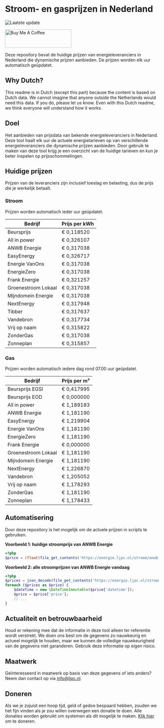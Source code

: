 # Stroom- en gasprijzen in Nederland

![Laatste update](https://img.shields.io/badge/laatste%20update-2023--12--02%2014%3A00%20CET-brightgreen)

<a href="https://www.buymeacoffee.com/Lars-" target="_blank"><img src="https://cdn.buymeacoffee.com/buttons/v2/default-orange.png" alt="Buy Me A Coffee" height="60" style="height: 60px !important;width: 217px !important;" ></a>

Deze repository bevat de huidige prijzen van energieleveranciers in Nederland die dynamische prijzen aanbieden. De prijzen worden elk uur automatisch geüpdatet.

## Why Dutch?

This readme is in Dutch (except this part) because the content is based on Dutch data. We cannot imagine that anyone outside the Netherlands would need this data. If you do, please let us know. Even with this Dutch readme, we think
everyone will understand how it works.

## Doel

Het aanbieden van prijsdata van bekende energieleveranciers in Nederland. Deze tool haalt elk uur de actuele energietarieven op van verschillende energieleveranciers die dynamische prijzen aanbieden. Door gebruik te maken van deze tool
krijg je een overzicht van de huidige tarieven en kun je beter inspelen op prijsschommelingen.

## Huidige prijzen

Prijzen van de leveranciers zijn inclusief toeslag en belasting, dus de prijs die je werkelijk betaalt.

### Stroom

Prijzen worden automatisch ieder uur geüpdatet.

 Bedrijf | Prijs per kWh 
---------|---------------
Beursprijs | € 0,118520
All in power | € 0,326107
ANWB Energie | € 0,317038
EasyEnergy | € 0,326717
Energie VanOns | € 0,317038
EnergieZero | € 0,317038
Frank Energie | € 0,321257
Groenestroom Lokaal | € 0,317038
Mijndomein Energie | € 0,317038
NextEnergy | € 0,317948
Tibber | € 0,317637
Vandebron | € 0,317734
Vrij op naam | € 0,315822
ZonderGas | € 0,317038
Zonneplan | € 0,315857


### Gas

Prijzen worden automatisch iedere dag rond 07.00 uur geüpdatet.

 Bedrijf | Prijs per m³ 
---------|--------------
Beursprijs EGSI | € 0,417995
Beursprijs EOD | € 0,000000
All in power | € 1,189183
ANWB Energie | € 1,181190
EasyEnergy | € 1,219904
Energie VanOns | € 1,181190
EnergieZero | € 1,181190
Frank Energie | € 0,000000
Groenestroom Lokaal | € 1,181190
Mijndomein Energie | € 1,181190
NextEnergy | € 1,226870
Vandebron | € 1,205052
Vrij op naam | € 1,178293
ZonderGas | € 1,181190
Zonneplan | € 1,178433


## Automatisering

Door deze repository is het mogelijk om de actuele prijzen in scripts te gebruiken.

**Voorbeeld 1: huidige stroomprijs van ANWB Energie**

```php
<?php
$price = (float)file_get_contents('https://energie.ljpc.nl/stroom/anwb-energie-nu.txt');

```

**Voorbeeld 2: alle stroomprijzen van ANWB Energie vandaag**

```php
<?php
$prices = json_decode(file_get_contents('https://energie.ljpc.nl/stroom/all-in-power-vandaag.json'),true);
foreach ($prices as $price) {
    $dateTime = new \DateTimeImmutable($price['datetime']);
    $price = $price['price'];
    // ...
}
```

## Actualiteit en betrouwbaarheid

Houd er rekening mee dat de informatie in deze tool alleen ter referentie wordt verstrekt. We doen ons best om de gegevens zo nauwkeurig en actueel mogelijk te houden, maar we kunnen de volledige nauwkeurigheid van de gegevens niet
garanderen. Gebruik deze informatie op eigen risico.

## Maatwerk

Geïnteresseerd in maatwerk op basis van deze gegevens of iets anders? Neem dan contact op
via [info@ljpc.nl](mailto:info@ljpc.nl?subject=Energie%20prijzen).

## Doneren

Als we je zojuist een hoop tijd, geld of gedoe bespaard hebben, zouden we het fijn vinden als je zou willen overwegen een
donatie te doen. Alle donaties worden gebruikt om systemen als dit mogelijk te
maken. [Klik hier](https://www.buymeacoffee.com/Lars-) om te doneren.
